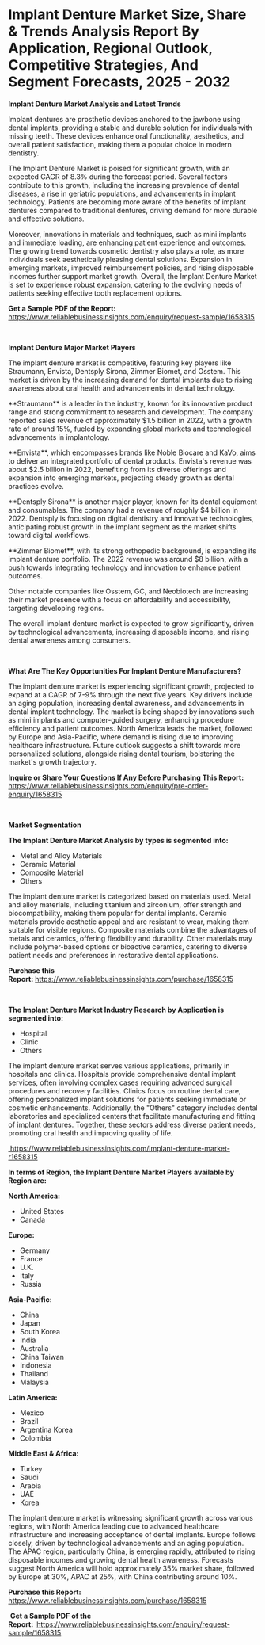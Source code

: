 <p><h1>Implant Denture Market Size, Share & Trends Analysis Report By Application, Regional Outlook, Competitive Strategies, And Segment Forecasts, 2025 - 2032</h1></p><p><strong>Implant Denture Market Analysis and Latest Trends</strong></p>
<p><p>Implant dentures are prosthetic devices anchored to the jawbone using dental implants, providing a stable and durable solution for individuals with missing teeth. These devices enhance oral functionality, aesthetics, and overall patient satisfaction, making them a popular choice in modern dentistry.</p><p>The Implant Denture Market is poised for significant growth, with an expected CAGR of 8.3% during the forecast period. Several factors contribute to this growth, including the increasing prevalence of dental diseases, a rise in geriatric populations, and advancements in implant technology. Patients are becoming more aware of the benefits of implant dentures compared to traditional dentures, driving demand for more durable and effective solutions.</p><p>Moreover, innovations in materials and techniques, such as mini implants and immediate loading, are enhancing patient experience and outcomes. The growing trend towards cosmetic dentistry also plays a role, as more individuals seek aesthetically pleasing dental solutions. Expansion in emerging markets, improved reimbursement policies, and rising disposable incomes further support market growth. Overall, the Implant Denture Market is set to experience robust expansion, catering to the evolving needs of patients seeking effective tooth replacement options.</p></p>
<p><strong>Get a Sample PDF of the Report:&nbsp;</strong> <a href="https://www.reliablebusinessinsights.com/enquiry/request-sample/1658315?utm_campaign=3298&utm_medium=2&utm_source=Github&utm_content=ia&utm_term=13042025&utm_id=implant-denture">https://www.reliablebusinessinsights.com/enquiry/request-sample/1658315</a></p>
<p>&nbsp;</p>
<p><strong>Implant Denture Major Market Players</strong></p>
<p><p>The implant denture market is competitive, featuring key players like Straumann, Envista, Dentsply Sirona, Zimmer Biomet, and Osstem. This market is driven by the increasing demand for dental implants due to rising awareness about oral health and advancements in dental technology.</p><p>**Straumann** is a leader in the industry, known for its innovative product range and strong commitment to research and development. The company reported sales revenue of approximately $1.5 billion in 2022, with a growth rate of around 15%, fueled by expanding global markets and technological advancements in implantology.</p><p>**Envista**, which encompasses brands like Noble Biocare and KaVo, aims to deliver an integrated portfolio of dental products. Envista's revenue was about $2.5 billion in 2022, benefiting from its diverse offerings and expansion into emerging markets, projecting steady growth as dental practices evolve.</p><p>**Dentsply Sirona** is another major player, known for its dental equipment and consumables. The company had a revenue of roughly $4 billion in 2022. Dentsply is focusing on digital dentistry and innovative technologies, anticipating robust growth in the implant segment as the market shifts toward digital workflows.</p><p>**Zimmer Biomet**, with its strong orthopedic background, is expanding its implant denture portfolio. The 2022 revenue was around $8 billion, with a push towards integrating technology and innovation to enhance patient outcomes.</p><p>Other notable companies like Osstem, GC, and Neobiotech are increasing their market presence with a focus on affordability and accessibility, targeting developing regions.</p><p>The overall implant denture market is expected to grow significantly, driven by technological advancements, increasing disposable income, and rising dental awareness among consumers.</p></p>
<p>&nbsp;</p>
<p><strong>What Are The Key Opportunities For Implant Denture Manufacturers?</strong></p>
<p><p>The implant denture market is experiencing significant growth, projected to expand at a CAGR of 7-9% through the next five years. Key drivers include an aging population, increasing dental awareness, and advancements in dental implant technology. The market is being shaped by innovations such as mini implants and computer-guided surgery, enhancing procedure efficiency and patient outcomes. North America leads the market, followed by Europe and Asia-Pacific, where demand is rising due to improving healthcare infrastructure. Future outlook suggests a shift towards more personalized solutions, alongside rising dental tourism, bolstering the market's growth trajectory.</p></p>
<p><strong>Inquire or Share Your Questions If Any Before Purchasing This Report:</strong> <a href="https://www.reliablebusinessinsights.com/enquiry/pre-order-enquiry/1658315?utm_campaign=3298&utm_medium=2&utm_source=Github&utm_content=ia&utm_term=13042025&utm_id=implant-denture">https://www.reliablebusinessinsights.com/enquiry/pre-order-enquiry/1658315</a></p>
<p>&nbsp;</p>
<p><strong>Market Segmentation</strong></p>
<p><strong>The Implant Denture Market Analysis by types is segmented into:</strong></p>
<p><ul><li>Metal and Alloy Materials</li><li>Ceramic Material</li><li>Composite Material</li><li>Others</li></ul></p>
<p><p>The implant denture market is categorized based on materials used. Metal and alloy materials, including titanium and zirconium, offer strength and biocompatibility, making them popular for dental implants. Ceramic materials provide aesthetic appeal and are resistant to wear, making them suitable for visible regions. Composite materials combine the advantages of metals and ceramics, offering flexibility and durability. Other materials may include polymer-based options or bioactive ceramics, catering to diverse patient needs and preferences in restorative dental applications.</p></p>
<p><strong>Purchase this Report:&nbsp;</strong><a href="https://www.reliablebusinessinsights.com/purchase/1658315?utm_campaign=3298&utm_medium=2&utm_source=Github&utm_content=ia&utm_term=13042025&utm_id=implant-denture">https://www.reliablebusinessinsights.com/purchase/1658315</a></p>
<p>&nbsp;</p>
<p><strong>The Implant Denture Market Industry Research by Application is segmented into:</strong></p>
<p><ul><li>Hospital</li><li>Clinic</li><li>Others</li></ul></p>
<p><p>The implant denture market serves various applications, primarily in hospitals and clinics. Hospitals provide comprehensive dental implant services, often involving complex cases requiring advanced surgical procedures and recovery facilities. Clinics focus on routine dental care, offering personalized implant solutions for patients seeking immediate or cosmetic enhancements. Additionally, the "Others" category includes dental laboratories and specialized centers that facilitate manufacturing and fitting of implant dentures. Together, these sectors address diverse patient needs, promoting oral health and improving quality of life.</p></p>
<p><a href="https://www.reliablebusinessinsights.com/implant-denture-market-r1658315?utm_campaign=3298&utm_medium=2&utm_source=Github&utm_content=ia&utm_term=13042025&utm_id=implant-denture">&nbsp;https://www.reliablebusinessinsights.com/implant-denture-market-r1658315</a></p>
<p><strong>In terms of Region, the Implant Denture Market Players available by Region are:</strong></p>
<p>
    <p> <strong> North America: </strong>
        <ul>
            <li>United States</li>
            <li>Canada</li>
        </ul>
        </p> 
    <p> <strong> Europe: </strong>
        <ul>
            <li>Germany</li>
            <li>France</li>
            <li>U.K.</li>
            <li>Italy</li>
            <li>Russia</li>
        </ul>
        </p> 
    <p> <strong> Asia-Pacific: </strong>
        <ul>
            <li>China</li>
            <li>Japan</li>
            <li>South Korea</li>
            <li>India</li>
            <li>Australia</li>
            <li>China Taiwan</li>
            <li>Indonesia</li>
            <li>Thailand</li>
            <li>Malaysia</li>
        </ul>
        </p> 
    <p> <strong> Latin America: </strong>
        <ul>
            <li>Mexico</li>
            <li>Brazil</li>
            <li>Argentina Korea</li>
            <li>Colombia</li>
        </ul>
        </p> 
    <p> <strong> Middle East & Africa: </strong>
        <ul>
            <li>Turkey</li>
            <li>Saudi</li>
            <li>Arabia</li>
            <li>UAE</li>
            <li>Korea</li>
        </ul>
    </p>
    </p>
<p><p>The implant denture market is witnessing significant growth across various regions, with North America leading due to advanced healthcare infrastructure and increasing acceptance of dental implants. Europe follows closely, driven by technological advancements and an aging population. The APAC region, particularly China, is emerging rapidly, attributed to rising disposable incomes and growing dental health awareness. Forecasts suggest North America will hold approximately 35% market share, followed by Europe at 30%, APAC at 25%, with China contributing around 10%.</p></p>
<p><strong>Purchase this Report: </strong><a href="https://www.reliablebusinessinsights.com/purchase/1658315?utm_campaign=3298&utm_medium=2&utm_source=Github&utm_content=ia&utm_term=13042025&utm_id=implant-denture">https://www.reliablebusinessinsights.com/purchase/1658315</a></p>
<p>&nbsp;<strong>Get a Sample PDF of the Report:&nbsp;&nbsp;</strong><a href="https://www.reliablebusinessinsights.com/enquiry/request-sample/1658315?utm_campaign=3298&utm_medium=2&utm_source=Github&utm_content=ia&utm_term=13042025&utm_id=implant-denture">https://www.reliablebusinessinsights.com/enquiry/request-sample/1658315</a></p>
<p><strong></strong></p>
<p><p></p><p></p><p></p></p>